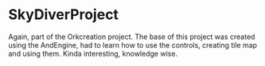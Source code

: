 SkyDiverProject
===============
Again, part of the Orkcreation project.
The base of this project was created using the AndEngine, had to learn how to use the controls, creating tile map and using them.
Kinda interesting, knowledge wise.
